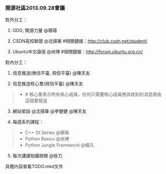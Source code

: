 ### 開源社區2013.09.28會議

對外分工：

1. GDG, 開源力量 @楊瑒

2. CSDN高校聯盟 @沈揚華 \#相關鏈接：http://club.csdn.net/student/

3. Ubuntu中文論壇 @尚博 \#相關鏈接：http://forum.ubuntu.org.cn/

對內分工：

1. 信息推送(微信平臺, 飛信平臺) @陳天友

2. 信息推送核心羣(飛信平臺) @陳天友
> * \# 核心羣表示所有核心成員，任何只需要核心成員應該收到的消息將由這個羣發送

3. 網站架設 @沈揚華 @李健健 @陳天友

4. 每週系列課程：
> * C++ Qt Series @楊瑒
> * Python Basics @尚博
> * Python Jungle Framework @楊凡

5. 每次講課拍攝視頻 @徐力

具體內容查看TODO.mkd文件

